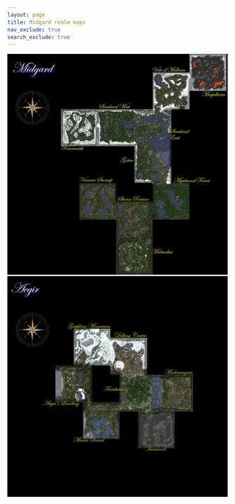 ```yaml
---
layout: page
title: Midgard realm maps
nav_exclude: true
search_exclude: true
---
```


<div class="imgbox">
<img class="center-fit" src="assets/zones/overview/Midgard_overview_legends.jpg" usemap="#midgard_overview_map">
<img class="center-fit" src="assets/zones/overview/MidgardSI_overview_legends.jpg" usemap="#midgardsi_overview_map">
</div>
<map name="midgard_overview_map">
  <area shape="rect" coords="374,385,629,640" alt="Raumarik" href="map.html?zone=zone108&title=Raumarik">
  <area shape="rect" coords="630,385,885,640" alt="West Svealand" href="map.html?zone=zone102&title=West%20Svealand">
  <area shape="rect" coords="886,385,1141,640" alt="East Svealand" href="map.html?zone=zone101&title=East%20Svealand">
  <area shape="rect" coords="1014,129,1269,384" alt="Vale of Mularn" href="map.html?zone=zone100&title=Vale%20of%20Mularn">
  <area shape="rect" coords="1270,1,1525,256" alt="Muspelheim" href="map.html?zone=zone104&title=Muspelheim">
  <area shape="rect" coords="886,641,1141,896" alt="Gotar" href="map.html?zone=zone103&title=Gotar">
  <area shape="rect" coords="1014,897,1269,1152" alt="Myrkwood Forest" href="map.html?zone=zone105&title=Myrkwood%20Forest">
  <area shape="rect" coords="758,1026,1013,1281" alt="Skona Ravine" href="map.html?zone=zone106&title=Skona%20Ravine">
  <area shape="rect" coords="758,1282,1013,1537" alt="Malmohus" href="map.html?zone=zone116&title=Malmohus">
  <area shape="rect" coords="502,898,757,1153" alt="Vanern Swamp" href="map.html?zone=zone107&title=Vanern%20Swamp">
</map>
<map name="midgardsi_overview_map">
  <area shape="rect" coords="335,622,590,877" alt="Aegirs Landing" href="map.html?zone=zone151&title=Aegir%27s%20Landing">
  <area shape="rect" coords="527,878,782,1133" alt="Munin Sound" href="map.html?zone=zone155&title=Munin%20Sound">
  <area shape="rect" coords="783,686,1038,941" alt="Faraheim" href="map.html?zone=zone154&title=Faraheim">
  <area shape="rect" coords="1039,686,1294,941" alt="Modernagrav" href="map.html?zone=zone158&title=Modernagrav">
  <area shape="rect" coords="911,942,1166,1197" alt="Iarnwood" href="map.html?zone=zone156&title=Iarnwood">
  <area shape="rect" coords="718,430,973,685" alt="Delling Crater" href="map.html?zone=zone153&title=Delling%20Crater">
  <area shape="rect" coords="463,366,972,621" alt="Gripklosa Mountains" href="map.html?zone=zone152&title=Gripklosa%20Mountains">
</map>
